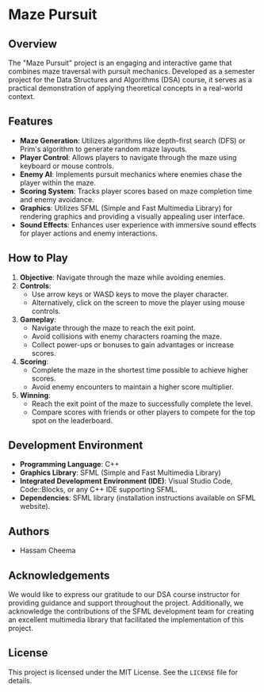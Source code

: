 # Maze Pursuit

## Overview

The "Maze Pursuit" project is an engaging and interactive game that combines maze traversal with pursuit mechanics. Developed as a semester project for the Data Structures and Algorithms (DSA) course, it serves as a practical demonstration of applying theoretical concepts in a real-world context.

## Features

- **Maze Generation**: Utilizes algorithms like depth-first search (DFS) or Prim's algorithm to generate random maze layouts.
- **Player Control**: Allows players to navigate through the maze using keyboard or mouse controls.
- **Enemy AI**: Implements pursuit mechanics where enemies chase the player within the maze.
- **Scoring System**: Tracks player scores based on maze completion time and enemy avoidance.
- **Graphics**: Utilizes SFML (Simple and Fast Multimedia Library) for rendering graphics and providing a visually appealing user interface.
- **Sound Effects**: Enhances user experience with immersive sound effects for player actions and enemy interactions.

## How to Play

1. **Objective**: Navigate through the maze while avoiding enemies.
2. **Controls**:
   - Use arrow keys or WASD keys to move the player character.
   - Alternatively, click on the screen to move the player using mouse controls.
3. **Gameplay**:
   - Navigate through the maze to reach the exit point.
   - Avoid collisions with enemy characters roaming the maze.
   - Collect power-ups or bonuses to gain advantages or increase scores.
4. **Scoring**:
   - Complete the maze in the shortest time possible to achieve higher scores.
   - Avoid enemy encounters to maintain a higher score multiplier.
5. **Winning**:
   - Reach the exit point of the maze to successfully complete the level.
   - Compare scores with friends or other players to compete for the top spot on the leaderboard.

## Development Environment

- **Programming Language**: C++
- **Graphics Library**: SFML (Simple and Fast Multimedia Library)
- **Integrated Development Environment (IDE)**: Visual Studio Code, Code::Blocks, or any C++ IDE supporting SFML.
- **Dependencies**: SFML library (installation instructions available on SFML website).

## Authors

- Hassam Cheema

## Acknowledgements

We would like to express our gratitude to our DSA course instructor for providing guidance and support throughout the project. Additionally, we acknowledge the contributions of the SFML development team for creating an excellent multimedia library that facilitated the implementation of this project.

## License

This project is licensed under the MIT License. See the `LICENSE` file for details.

